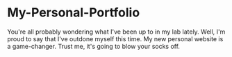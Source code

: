 # My-Personal-Portfolio

You're all probably wondering what I've been up to in my lab lately. Well, I'm proud to say that I've outdone myself this time. My new personal website is a game-changer. Trust me, it's going to blow your socks off.
